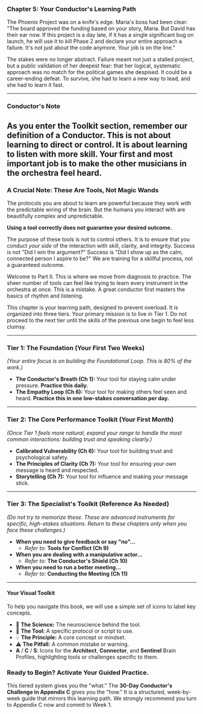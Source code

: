 ### **Chapter 5: Your Conductor's Learning Path**

The Phoenix Project was on a knife's edge. Maria's boss had been clear: "The board approved the funding based on your story, Maria. But David has their ear now. If this project is a day late, if it has a single significant bug on launch, he will use it to kill Phase 2 and declare your entire approach a failure. It's not just about the code anymore. Your job is on the line."

The stakes were no longer abstract. Failure meant not just a stalled project, but a public validation of her deepest fear: that her logical, systematic approach was no match for the political games she despised. It could be a career-ending defeat. To survive, she had to learn a new way to lead, and she had to learn it fast.

---
### **Conductor's Note**

As you enter the Toolkit section, remember our definition of a Conductor. This is not about learning to direct or control. It is about learning to listen with more skill. Your first and most important job is to make the other musicians in the orchestra feel heard.
---

### **A Crucial Note: These Are Tools, Not Magic Wands**

The protocols you are about to learn are powerful because they work *with* the predictable wiring of the brain. But the humans you interact with are beautifully complex and unpredictable.

**Using a tool correctly does not guarantee your desired outcome.**

The purpose of these tools is not to control others. It is to ensure that you conduct *your side* of the interaction with skill, clarity, and integrity. Success is not "Did I win the argument?" Success is "Did I show up as the calm, connected person I aspire to be?" We are training for a skillful process, not a guaranteed outcome.

Welcome to Part II. This is where we move from diagnosis to practice. The sheer number of tools can feel like trying to learn every instrument in the orchestra at once. This is a mistake. A great conductor first masters the basics of rhythm and listening.

This chapter is your learning path, designed to prevent overload. It is organized into three tiers. Your primary mission is to live in Tier 1. Do not proceed to the next tier until the skills of the previous one begin to feel less clumsy.

---

### **Tier 1: The Foundation (Your First Two Weeks)**
*(Your entire focus is on building the Foundational Loop. This is 80% of the work.)*

*   **The Conductor's Breath (Ch 1):** Your tool for staying calm under pressure. **Practice this daily.**
*   **The Empathy Loop (Ch 6):** Your tool for making others feel seen and heard. **Practice this in one low-stakes conversation per day.**

---

### **Tier 2: The Core Performance Toolkit (Your First Month)**
*(Once Tier 1 feels more natural, expand your range to handle the most common interactions: building trust and speaking clearly.)*

*   **Calibrated Vulnerability (Ch 6):** Your tool for building trust and psychological safety.
*   **The Principles of Clarity (Ch 7):** Your tool for ensuring your own message is heard and respected.
*   **Storytelling (Ch 7):** Your tool for influence and making your message stick.

---

### **Tier 3: The Specialist's Toolkit (Reference As Needed)**
*(Do not try to memorize these. These are advanced instruments for specific, high-stakes situations. Return to these chapters only when you face these challenges.)*

*   **When you need to give feedback or say "no"...**
    *   *Refer to:* **Tools for Conflict (Ch 9)**
*   **When you are dealing with a manipulative actor...**
    *   *Refer to:* **The Conductor's Shield (Ch 10)**
*   **When you need to run a better meeting...**
    *   *Refer to:* **Conducting the Meeting (Ch 11)**

---

#### **Your Visual Toolkit**

To help you navigate this book, we will use a simple set of icons to label key concepts.

*   🧠 **The Science:** The neuroscience behind the tool.
*   🔧 **The Tool:** A specific protocol or script to use.
*   💡 **The Principle:** A core concept or mindset.
*   ⚠️ **The Pitfall:** A common mistake or warning.
*   **A** / **C** / **S**: Icons for the **Architect**, **Connector**, and **Sentinel** Brain Profiles, highlighting tools or challenges specific to them.

### **Ready to Begin? Activate Your Guided Practice.**

This tiered system gives you the "what." The **30-Day Conductor's Challenge in Appendix C** gives you the "how." It is a structured, week-by-week guide that mirrors this learning path. We strongly recommend you turn to Appendix C now and commit to Week 1.
      